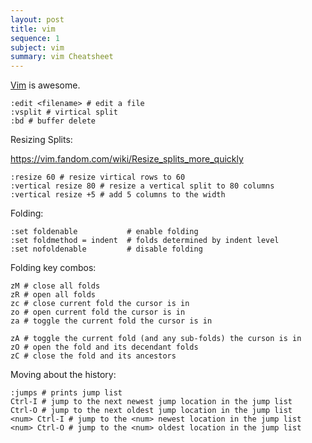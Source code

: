 ```yaml
---
layout: post
title: vim
sequence: 1
subject: vim
summary: vim Cheatsheet
---
```


[Vim](https://www.vim.org) is awesome.

```vimscript
:edit <filename> # edit a file
:vsplit # virtical split
:bd # buffer delete
```

Resizing Splits:

https://vim.fandom.com/wiki/Resize_splits_more_quickly

```vimscript
:resize 60 # resize virtical rows to 60
:vertical resize 80 # resize a vertical split to 80 columns
:vertical resize +5 # add 5 columns to the width
```

Folding:

```vimscript
:set foldenable           # enable folding
:set foldmethod = indent  # folds determined by indent level
:set nofoldenable         # disable folding
```

Folding key combos:

```vimscript
zM # close all folds
zR # open all folds
zc # close current fold the cursor is in
zo # open current fold the cursor is in
za # toggle the current fold the cursor is in

zA # toggle the current fold (and any sub-folds) the curson is in
zO # open the fold and its decendant folds
zC # close the fold and its ancestors
```

Moving about the history:

```vimscript
:jumps # prints jump list
Ctrl-I # jump to the next newest jump location in the jump list
Ctrl-O # jump to the next oldest jump location in the jump list
<num> Ctrl-I # jump to the <num> newest location in the jump list
<num> Ctrl-O # jump to the <num> oldest location in the jump list
```


